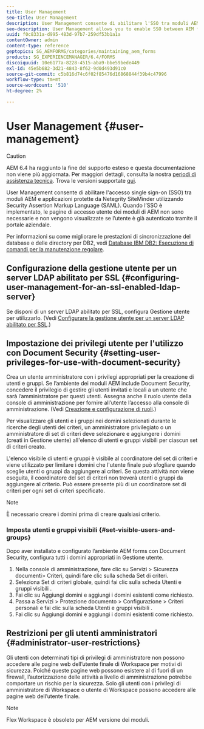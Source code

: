 ```yaml
---
title: User Management
seo-title: User Management
description: User Management consente di abilitare l'SSO tra moduli AEM e applicazioni protette da Netegrity SiteMinder utilizzando SAML. Questo documento fornisce ulteriori informazioni sulla gestione degli utenti.
seo-description: User Management allows you to enable SSO between AEM forms modules and Netegrity SiteMinder-protected applications by using SAML. This document provides more information about User Management.
uuid: f0c8331a-d995-483d-97b7-259df53b1a1a
contentOwner: admin
content-type: reference
geptopics: SG_AEMFORMS/categories/maintaining_aem_forms
products: SG_EXPERIENCEMANAGER/6.4/FORMS
discoiquuid: 10e6177a-8228-4515-aba9-bbe59bede449
exl-id: 45e5b682-3d21-4843-8f62-9d0d493d91c0
source-git-commit: c5b816d74c6f02f85476d16868844f39b4c47996
workflow-type: tm+mt
source-wordcount: '510'
ht-degree: 2%

---
```


# User Management {#user-management}

>[!CAUTION]
>
>AEM 6.4 ha raggiunto la fine del supporto esteso e questa documentazione non viene più aggiornata. Per maggiori dettagli, consulta la nostra [periodi di assistenza tecnica](https://helpx.adobe.com/it/support/programs/eol-matrix.html). Trova le versioni supportate [qui](https://experienceleague.adobe.com/docs/).

User Management consente di abilitare l&#39;accesso single sign-on (SSO) tra moduli AEM e applicazioni protette da Netegrity SiteMinder utilizzando Security Assertion Markup Language (SAML). Quando l’SSO è implementato, le pagine di accesso utente dei moduli di AEM non sono necessarie e non vengono visualizzate se l’utente è già autenticato tramite il portale aziendale.

Per informazioni su come migliorare le prestazioni di sincronizzazione del database e delle directory per DB2, vedi [Database IBM DB2: Esecuzione di comandi per la manutenzione regolare](/help/forms/using/admin-help/ibm-db2-database-running-commands.md#ibm-db2-database-running-commands-for-regular-maintenance).

## Configurazione della gestione utente per un server LDAP abilitato per SSL {#configuring-user-management-for-an-ssl-enabled-ldap-server}

Se disponi di un server LDAP abilitato per SSL, configura Gestione utente per utilizzarlo. (Vedi [Configurare la gestione utente per un server LDAP abilitato per SSL](/help/forms/using/admin-help/configure-user-management-ssl-enabled.md#configure-user-management-for-an-ssl-enabled-ldap-server).)

## Impostazione dei privilegi utente per l&#39;utilizzo con Document Security {#setting-user-privileges-for-use-with-document-security}

Crea un utente amministratore con i privilegi appropriati per la creazione di utenti e gruppi. Se l’ambiente dei moduli AEM include Document Security, concedere il privilegio di gestire gli utenti invitati e locali a un utente che sarà l’amministratore per questi utenti. Assegna anche il ruolo utente della console di amministrazione per fornire all’utente l’accesso alla console di amministrazione. (Vedi [Creazione e configurazione di ruoli](/help/forms/using/admin-help/creating-configuring-roles.md#creating-and-configuring-roles).)

Per visualizzare gli utenti e i gruppi nei domini selezionati durante le ricerche degli utenti dei criteri, un amministratore privilegiato o un amministratore di set di criteri deve selezionare e aggiungere i domini (creati in Gestione utente) all&#39;elenco di utenti e gruppi visibili per ciascun set di criteri creato.

L&#39;elenco visibile di utenti e gruppi è visibile al coordinatore del set di criteri e viene utilizzato per limitare i domini che l&#39;utente finale può sfogliare quando sceglie utenti o gruppi da aggiungere ai criteri. Se questa attività non viene eseguita, il coordinatore del set di criteri non troverà utenti o gruppi da aggiungere al criterio. Può essere presente più di un coordinatore set di criteri per ogni set di criteri specificato.

>[!NOTE]
>
>È necessario creare i domini prima di creare qualsiasi criterio.

### Imposta utenti e gruppi visibili {#set-visible-users-and-groups}

Dopo aver installato e configurato l’ambiente AEM forms con Document Security, configura tutti i domini appropriati in Gestione utente.

1. Nella console di amministrazione, fare clic su Servizi > Sicurezza documenti> Criteri, quindi fare clic sulla scheda Set di criteri.
1. Seleziona Set di criteri globale, quindi fai clic sulla scheda Utenti e gruppi visibili .
1. Fai clic su Aggiungi domini e aggiungi i domini esistenti come richiesto.
1. Passa a Servizi > Protezione documento > Configurazione > Criteri personali e fai clic sulla scheda Utenti e gruppi visibili .
1. Fai clic su Aggiungi domini e aggiungi i domini esistenti come richiesto.

## Restrizioni per gli utenti amministratori {#administrator-user-restrictions}

Gli utenti con determinati tipi di privilegi di amministratore non possono accedere alle pagine web dell’utente finale di Workspace per motivi di sicurezza. Poiché queste pagine web possono esistere al di fuori di un firewall, l’autorizzazione delle attività a livello di amministrazione potrebbe comportare un rischio per la sicurezza. Solo gli utenti con i privilegi di amministratore di Workspace o utente di Workspace possono accedere alle pagine web dell’utente finale.

>[!NOTE]
>
>Flex Workspace è obsoleto per AEM versione dei moduli.
